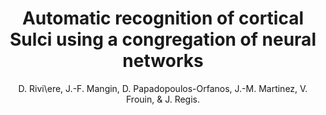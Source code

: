 ---
author: D. Rivi\ere, J.-F. Mangin, D. Papadopoulos-Orfanos, J.-M. Martinez, V. Frouin, & J. Regis.
title: Automatic recognition of cortical Sulci using a congregation of neural networks
year: 2000
type: book
booktitle: Lecture Notes in Computer Science (including subseries Lecture Notes in Artificial Intelligence and Lecture Notes in Bioinformatics)
volume: 1935
---